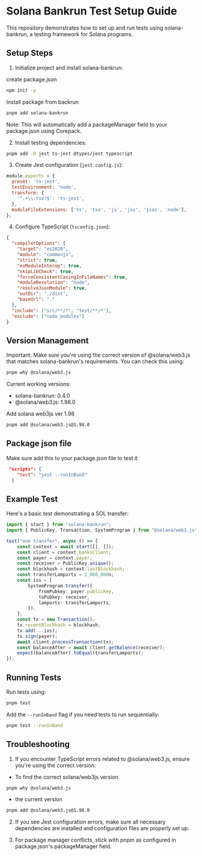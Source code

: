 # Solana Bankrun Test Setup Guide

This repository demonstrates how to set up and run tests using solana-bankrun, a testing framework for Solana programs.

## Setup Steps

1. Initialize project and install solana-bankrun:

create package.json
```bash
npm init -y
```

Install package from backrun
```bash
pnpm add solana-bankrun
```

Note: This will automatically add a packageManager field to your package.json using Corepack.

2. Install testing dependencies:
```bash
pnpm add -D jest ts-jest @types/jest typescript
```

3. Create Jest configuration (`jest.config.js`):
```javascript
module.exports = {
  preset: 'ts-jest',
  testEnvironment: 'node',
  transform: {
    '^.+\\.tsx?$': 'ts-jest',
  },
  moduleFileExtensions: ['ts', 'tsx', 'js', 'jsx', 'json', 'node'],
};
```

4. Configure TypeScript (`tsconfig.json`):
```json
{
  "compilerOptions": {
    "target": "es2020",
    "module": "commonjs",
    "strict": true,
    "esModuleInterop": true,
    "skipLibCheck": true,
    "forceConsistentCasingInFileNames": true,
    "moduleResolution": "node",
    "resolveJsonModule": true,
    "outDir": "./dist",
    "baseUrl": "."
  },
  "include": ["src/**/*", "test/**/*"],
  "exclude": ["node_modules"]
}
```

## Version Management

Important: Make sure you're using the correct version of @solana/web3.js that matches solana-bankrun's requirements. You can check this using:
```bash
pnpm why @solana/web3.js
```

Current working versions:
- solana-bankrun: 0.4.0
- @solana/web3.js: 1.98.0

Add solana web3js ver 1.98
```bash
pnpm add @solana/web3.js@1.98.0
```

## Package json file
Make sure add this to your package.json file to test it
```json
 "scripts": {
    "test": "jest --runInBand"
  }
```

## Example Test

Here's a basic test demonstrating a SOL transfer:

```typescript
import { start } from "solana-bankrun";
import { PublicKey, Transaction, SystemProgram } from "@solana/web3.js";

test("one transfer", async () => {
    const context = await start([], []);
    const client = context.banksClient;
    const payer = context.payer;
    const receiver = PublicKey.unique();
    const blockhash = context.lastBlockhash;
    const transferLamports = 1_000_000n;
    const ixs = [
        SystemProgram.transfer({
            fromPubkey: payer.publicKey,
            toPubkey: receiver,
            lamports: transferLamports,
        }),
    ];
    const tx = new Transaction();
    tx.recentBlockhash = blockhash;
    tx.add(...ixs);
    tx.sign(payer);
    await client.processTransaction(tx);
    const balanceAfter = await client.getBalance(receiver);
    expect(balanceAfter).toEqual(transferLamports);
});
```

## Running Tests

Run tests using:
```bash
pnpm test
```

Add the `--runInBand` flag if you need tests to run sequentially:
```bash
pnpm test --runInBand
```

## Troubleshooting

1. If you encounter TypeScript errors related to @solana/web3.js, ensure you're using the correct version:
- To  find the correct solana/web3js version
```bash
pnpm why @solana/web3.js
```

- the current version
```bash
pnpm add @solana/web3.js@1.98.0
```

2. If you see Jest configuration errors, make sure all necessary dependencies are installed and configuration files are properly set up.

3. For package manager conflicts, stick with pnpm as configured in package.json's packageManager field.
